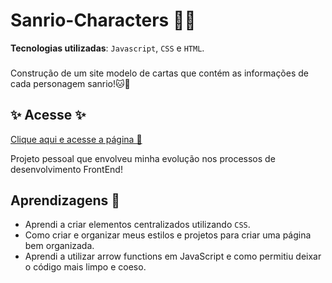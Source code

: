 # Sanrio-Characters 🍨✨
**Tecnologias utilizadas**: ````Javascript````, ````CSS```` e ````HTML````.
###
Construção de um site modelo de cartas que contém as informações de cada personagem sanrio!🐱🌼

## ✨ Acesse ✨ 

[Clique aqui e acesse a página 🌼](https://sasagomess.github.io/Sanrio-Characters/)

Projeto pessoal que envolveu minha evolução nos processos de desenvolvimento FrontEnd!

## Aprendizagens 📑

* Aprendi a criar elementos centralizados utilizando ````CSS````.
* Como criar e organizar meus estilos e projetos para criar uma página bem organizada.
* Aprendi a utilizar arrow functions em JavaScript e como permitiu deixar o código mais limpo e coeso.
